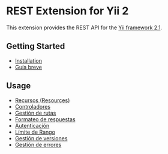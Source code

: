 REST Extension for Yii 2
========================

This extension provides the REST API for the [Yii framework 2.1](http://www.yiiframework.com).

Getting Started
---------------

* [Installation](installation.md)
* [Guía breve](quick-start.md)

Usage
-----

* [Recursos (Resources)](resources.md)
* [Controladores](controllers.md)
* [Gestión de rutas](routing.md)
* [Formateo de respuestas](response-formatting.md)
* [Autenticación](authentication.md)
* [Límite de Rango](rate-limiting.md)
* [Gestión de versiones](versioning.md)
* [Gestión de errores](error-handling.md)
